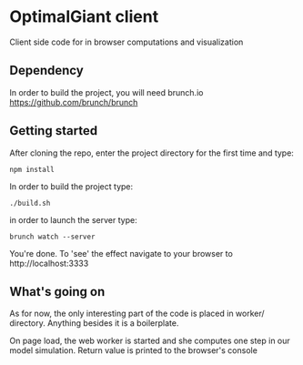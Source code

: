 # OptimalGiant client

Client side code for in browser computations and visualization

## Dependency

In order to build the project, you will need brunch.io https://github.com/brunch/brunch

## Getting started

After cloning the repo, enter the project directory for the first time and type: 

    npm install

In order to build the project type: 

    ./build.sh

in order to launch the server type:

    brunch watch --server

You're done. To 'see' the effect navigate to your browser to http://localhost:3333

## What's going on

As for now, the only interesting part of the code is placed in 
worker/ directory. Anything besides it is a boilerplate.

On page load, the web worker is started and she computes one step in our model simulation. Return value is printed to the browser's console